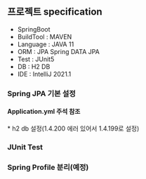 ## 프로젝트 specification
* SpringBoot
* BuildTool  : MAVEN
* Language   : JAVA 11
* ORM        : JPA
               Spring DATA JPA
* Test       : JUnit5
* DB         : H2 DB
* IDE        : IntelliJ 2021.1

### Spring JPA 기본 설정

<h4>Application.yml 주석 참조</h4>
* h2 db 설정(1.4.200 에러 있어서 1.4.199로 설정)

### JUnit Test

### Spring Profile 분리(예정)